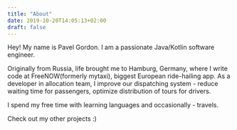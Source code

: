 ```yaml
---
title: "About"
date: 2019-10-20T14:05:13+02:00
draft: false
---
```

Hey! 
My name is Pavel Gordon. I am a passionate Java/Kotlin software engineer. 

Originally from Russia, life brought me to Hamburg, Germany, where I write code at FreeNOW(formerly mytaxi), biggest European ride-hailing app. As a developer in allocation team, I improve our dispatching system - reduce waiting time for passengers, optimize distribution of tours for drivers.

I spend my free time with learning languages and occasionally - travels.

Check out my other projects :)


